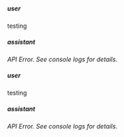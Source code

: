 ##### user
testing

##### assistant
*API Error. See console logs for details.*

##### user
testing

##### assistant
*API Error. See console logs for details.*